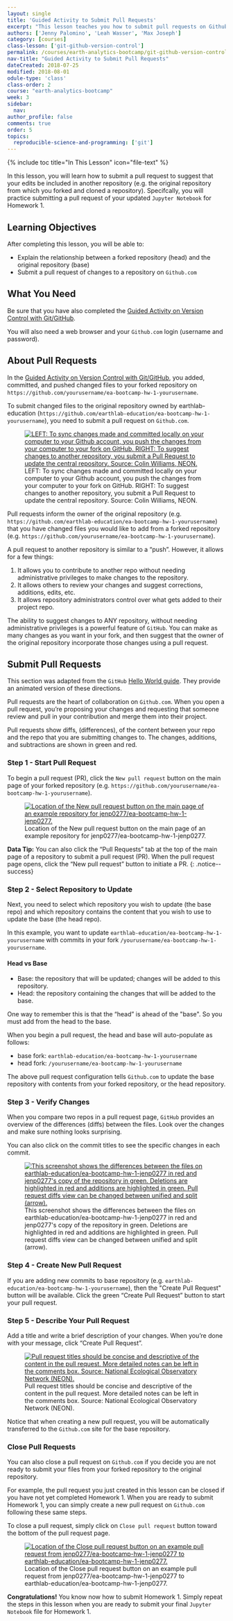 ```yaml
---
layout: single
title: 'Guided Activity to Submit Pull Requests'
excerpt: "This lesson teaches you how to submit pull requests on Github.com to suggest changes to another repository."
authors: ['Jenny Palomino', 'Leah Wasser', 'Max Joseph']
category: [courses]
class-lesson: ['git-github-version-control']
permalink: /courses/earth-analytics-bootcamp/git-github-version-control/guided-activity-pull-request/
nav-title: "Guided Activity to Submit Pull Requests"
dateCreated: 2018-07-25
modified: 2018-08-01
odule-type: 'class'
class-order: 2
course: "earth-analytics-bootcamp"
week: 3
sidebar:
  nav:
author_profile: false
comments: true
order: 5
topics:
  reproducible-science-and-programming: ['git']
---
```

{% include toc title="In This Lesson" icon="file-text" %}

In this lesson, you will learn how to submit a pull request to suggest that your edits be included in another repository (e.g. the original repository from which you forked and cloned a repository). Specifcally, you will practice submitting a pull request of your updated `Jupyter Notebook` for Homework 1. 

<div class='notice--success' markdown="1">

## <i class="fa fa-graduation-cap" aria-hidden="true"></i> Learning Objectives

After completing this lesson, you will be able to:

* Explain the relationship between a forked repository (head) and the original repository (base)
* Submit a pull request of changes to a repository on `Github.com` 


## <i class="fa fa-check-square-o fa-2" aria-hidden="true"></i> What You Need

Be sure that you have also completed the <a href="{{ site.url }}/courses/earth-analytics-bootcamp/git-github-version-control/guided-activity-version-control/">Guided Activity on Version Control with Git/GitHub</a>.

You will also need a web browser and your `Github.com` login (username and password). 

</div>

## About Pull Requests

In the <a href="{{ site.url }}/courses/earth-analytics-bootcamp/git-github-version-control/guided-activity-version-control/">Guided Activity on Version Control with Git/GitHub</a>, you added, committed, and pushed changed files to your forked repository on `https://github.com/yourusername/ea-bootcamp-hw-1-yourusername`. 

To submit changed files to the original repository owned by earthlab-education (`https://github.com/earthlab-education/ea-bootcamp-hw-1-yourusername`), you need to submit a pull request on `Github.com`. 

<figure>
   <a href="https://www.earthdatascience.org/images/workshops/version-control/git-push-pr.png">
   <img src="https://www.earthdatascience.org/images/workshops/version-control/git-push-pr.png" alt="LEFT: To sync changes made and committed locally on your computer to your Github account, you push the changes from your computer to your fork on GitHub. RIGHT: To suggest changes to another repository, you submit a Pull Request to update the central repository. Source: Colin Williams, NEON."></a>
   <figcaption> LEFT: To sync changes made and committed locally on your computer to your Github account, you push the changes from your computer to your fork on GitHub. RIGHT: To suggest changes to another repository, you submit a Pull Request to update the central repository. Source: Colin Williams, NEON.
   </figcaption>
</figure>

Pull requests inform the owner of the original repository (e.g. `https://github.com/earthlab-education/ea-bootcamp-hw-1-yourusername`) that you have changed files you would like to add from a forked repository (e.g. `https://github.com/yourusername/ea-bootcamp-hw-1-yourusername`). 

A pull request to another repository is similar to a “push”. However, it allows for a few things:

1. It allows you to contribute to another repo without needing administrative privileges to make changes to the repository.
2. It allows others to review your changes and suggest corrections, additions, edits, etc.
3. It allows repository administrators control over what gets added to their project repo.

The ability to suggest changes to ANY repository, without needing administrative privileges is a powerful feature of `GitHub`. You can make as many changes as you want in your fork, and then suggest that the owner of the original repository incorporate those changes using a pull request.

## Submit Pull Requests 

This section was adapted from the `GitHub` <a href="https://guides.github.com/activities/hello-world/" target = "_blank">Hello World guide</a>. They provide an animated version of these directions.

Pull requests are the heart of collaboration on `Github.com`. When you open a pull request, you’re proposing your changes and requesting that someone review and pull in your contribution and merge them into their project.

Pull requests show diffs, (differences), of the content between your repo and the repo that you are submitting changes to. The changes, additions, and subtractions are shown in green and red.


### Step 1 - Start Pull Request

To begin a pull request (PR), click the `New pull request` button on the main page of your forked repository (e.g. `https://github.com/yourusername/ea-bootcamp-hw-1-yourusername`).

<figure>
 <a href="{{ site.url }}/images/courses/earth-analytics/bootcamp/git/new-pull-request.png">
 <img src="{{ site.url }}/images/courses/earth-analytics/bootcamp/git/new-pull-request.png" alt="Location of the New pull request button on the main page of an example repository for jenp0277/ea-bootcamp-hw-1-jenp0277."></a>
 <figcaption> Location of the New pull request button on the main page of an example repository for jenp0277/ea-bootcamp-hw-1-jenp0277. 
 </figcaption>
</figure>

<i class="fa fa-star"></i> **Data Tip:** You can also click the “Pull Requests” tab at the top of the main page of a repository to submit a pull request (PR). When the pull request page opens, click the “New pull request” button to initiate a PR.
{: .notice--success}


### Step 2 - Select Repository to Update

Next, you need to select which repository you wish to update (the base repo) and which repository contains the content that you wish to use to update the base (the head repo). 

In this example, you want to update `earthlab-education/ea-bootcamp-hw-1-yourusername` with commits in your fork `/yourusername/ea-bootcamp-hw-1-yourusername`.

#### Head vs Base

* Base: the repository that will be updated; changes will be added to this repository.
* Head: the repository containing the changes that will be added to the base.

One way to remember this is that the “head” is ahead of the "base". So you must add from the head to the base.

When you begin a pull request, the head and base will auto-populate as follows:

* base fork: `earthlab-education/ea-bootcamp-hw-1-yourusername`
* head fork: `/yourusername/ea-bootcamp-hw-1-yourusername`

The above pull request configuration tells `Github.com` to update the base repository with contents from your forked repository, or the head repository.

### Step 3 - Verify Changes

When you compare two repos in a pull request page, `GitHub` provides an overview of the differences (diffs) between the files. Look over the changes and make sure nothing looks surprising. 

You can also click on the commit titles to see the specific changes in each commit. 

<figure>
 <a href="{{ site.url }}/images/courses/earth-analytics/bootcamp/git/diffs.png">
 <img src="{{ site.url }}/images/courses/earth-analytics/bootcamp/git/diffs.png" alt="This screenshot shows the differences between the files on earthlab-education/ea-bootcamp-hw-1-jenp0277 in red and jenp0277's copy of the repository in green. Deletions are highlighted in red and additions are highlighted in green. Pull request diffs view can be changed between unified and split (arrow)."></a>
 <figcaption> This screenshot shows the differences between the files on earthlab-education/ea-bootcamp-hw-1-jenp0277 in red and jenp0277's copy of the repository in green. Deletions are highlighted in red and additions are highlighted in green. Pull request diffs view can be changed between unified and split (arrow).
 </figcaption>
</figure>

### Step 4 - Create New Pull Request

If you are adding new commits to base repository (e.g. `earthlab-education/ea-bootcamp-hw-1-yourusername`), then the "Create Pull Request" button will be available. Click the green “Create Pull Request” button to start your pull request.

### Step 5 - Describe Your Pull Request

Add a title and write a brief description of your changes. When you’re done with your message, click “Create Pull Request”.


<figure>
 <a href="{{ site.url }}/images/courses/earth-analytics/bootcamp/git/create-pull-request.png">
 <img src="{{ site.url }}/images/courses/earth-analytics/bootcamp/git/create-pull-request.png" alt="Pull request titles should be concise and descriptive of the content in the pull request. More detailed notes can be left in the comments box. Source: National Ecological Observatory Network (NEON)."></a>
 <figcaption> Pull request titles should be concise and descriptive of the content in the pull request. More detailed notes can be left in the comments box. Source: National Ecological Observatory Network (NEON).
 </figcaption>
</figure>

Notice that when creating a new pull request, you will be automatically transferred to the `Github.com` site for the base repository. 

### Close Pull Requests

You can also close a pull request on `Github.com` if you decide you are not ready to submit your files from your forked repository to the original repository. 

For example, the pull request you just created in this lesson can be closed if you have not yet completed Homework 1. When you are ready to submit Homework 1, you can simply create a new pull request on `Github.com` following these same steps.

To close a pull request, simply click on `Close pull request` button toward the bottom of the pull request page. 

<figure>
 <a href="{{ site.url }}/images/courses/earth-analytics/bootcamp/git/close-pull-request.png">
 <img src="{{ site.url }}/images/courses/earth-analytics/bootcamp/git/close-pull-request.png" alt="Location of the Close pull request button on an example pull request from jenp0277/ea-bootcamp-hw-1-jenp0277 to earthlab-education/ea-bootcamp-hw-1-jenp0277."></a>
 <figcaption> Location of the Close pull request button on an example pull request from jenp0277/ea-bootcamp-hw-1-jenp0277 to earthlab-education/ea-bootcamp-hw-1-jenp0277.
 </figcaption>
</figure>

**Congratulations!** You know now how to submit Homework 1. Simply repeat the steps in this lesson when you are ready to submit your final `Jupyter Notebook` file for Homework 1. 
